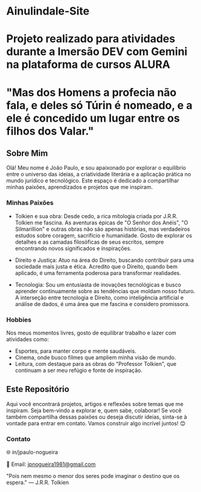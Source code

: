 # Ainulindale-Site

# Projeto realizado para atividades durante a Imersão DEV com Gemini na plataforma de cursos ALURA


# "Mas dos Homens a profecia não fala, e deles só Túrin é nomeado, e a ele é concedido um lugar entre os filhos dos Valar."

## Sobre Mim

Olá! Meu nome é João Paulo, e sou apaixonado por explorar o equilíbrio entre o universo das ideias, a criatividade literária e a aplicação prática no mundo jurídico e tecnológico. Este espaço é dedicado a compartilhar minhas paixões, aprendizados e projetos que me inspiram.

### Minhas Paixões
- Tolkien e sua obra: Desde cedo, a rica mitologia criada por J.R.R. Tolkien me fascina. As aventuras épicas de "O Senhor dos Anéis", "O Silmarillion" e outras obras não são apenas histórias, mas verdadeiros estudos sobre coragem, sacrifício e humanidade. Gosto de explorar os detalhes e as camadas filosóficas de seus escritos, sempre encontrando novos significados e inspirações.

- Direito e Justiça: Atuo na área do Direito, buscando contribuir para uma sociedade mais justa e ética. Acredito que o Direito, quando bem aplicado, é uma ferramenta poderosa para transformar realidades.

- Tecnologia: Sou um entusiasta de inovações tecnológicas e busco aprender continuamente sobre as tendências que moldam nosso futuro. A interseção entre tecnologia e Direito, como inteligência artificial e análise de dados, é uma área que me fascina e considero promissora.

### Hobbies
Nos meus momentos livres, gosto de equilibrar trabalho e lazer com atividades como:
- Esportes, para manter corpo e mente saudáveis.
- Cinema, onde busco filmes que ampliem minha visão de mundo.
- Leitura, com destaque para as obras do "Professor Tolkien", que continuam a ser meu refúgio e fonte de inspiração.



## Este Repositório
Aqui você encontrará projetos, artigos e reflexões sobre temas que me inspiram. Seja bem-vindo a explorar e, quem sabe, colaborar! Se você também compartilha dessas paixões ou deseja discutir ideias, sinta-se à vontade para entrar em contato. Vamos construir algo incrível juntos! 😊



### Contato
🌐 in/jpaulo-nogueira

📧 Email: jpnogueira1981@gmail.com

"Pois nem mesmo o menor dos seres pode imaginar o destino que os espera." — J.R.R. Tolkien

